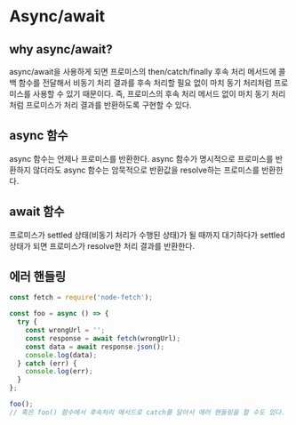 # Async/await

## why async/await?

async/await을 사용하게 되면 프로미스의 then/catch/finally 후속 처리 메서드에 콜백 함수를 전달해서 비동기 처리 결과를 후속 처리할 필요 없이 마치 동기 처리처럼 프로미스를 사용할 수 있기 때문이다. 즉, 프로미스의 후속 처리 메서드 없이 마치 동기 처리처럼 프로미스가 처리 결과를 반환하도록 구현할 수 있다.

## async 함수

async 함수는 언제나 프로미스를 반환한다. async 함수가 명시적으로 프로미스를 반환하지 않더라도 async 함수는 암묵적으로 반환값을 resolve하는 프로미스를 반환한다.

## await 함수

프로미스가 settled 상태(비동기 처리가 수행된 상태)가 될 때까지 대기하다가 settled 상태가 되면 프로미스가 resolve한 처리 결과를 반환한다.

## 에러 핸들링

```js
const fetch = require('node-fetch');

const foo = async () => {
  try {
    const wrongUrl = '';
    const response = await fetch(wrongUrl);
    const data = await response.json();
    console.log(data);
  } catch (err) {
    console.log(err);
  }
};

foo();
// 혹은 foo() 함수에서 후속처리 메서드로 catch를 달아서 에러 핸들링을 할 수도 있다.
```
